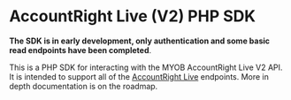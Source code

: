 AccountRight Live (V2) PHP SDK
==============================

**The SDK is in early development, only authentication and some basic read endpoints have been completed**.

This is a PHP SDK for interacting with the MYOB AccountRight Live V2 API. 
It is intended to support all of the [AccountRight Live](http://developer.myob.com/api/accountright/v2/)
endpoints. More in depth documentation is on the roadmap.
